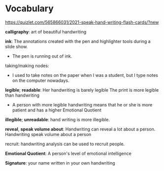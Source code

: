 Vocabulary
==========

https://quizlet.com/565866031/2021-speak-hand-writing-flash-cards/?new

**calligraphy**:
art of beautiful handwriting

**ink**:
The annotations created with the pen and highlighter tools during a slide show.
- The pen is running out of ink.

taking/making nodes:
- I used to take notes on the paper when I was a student, but I type notes on the computer nowadays.

**legible**; **readable**:
Her handwriting is barely legible
The print is more legible than handwriting
- A person with more legible handwriting means that he or she is more patient and has a higher Emotional Quotient

**illegible**; **unreadable**:
hand writing is more illegible.

**reveal**, **speak volume about**:
Handwriting can reveal a lot about a person.
Handwriting speak volume about a person

recruit:
handwriting analysis can be used to recruit people.

**Emotional Quotient**:
A person's level of emotional intelligence

**Signature**:
your name written in your own handwriting